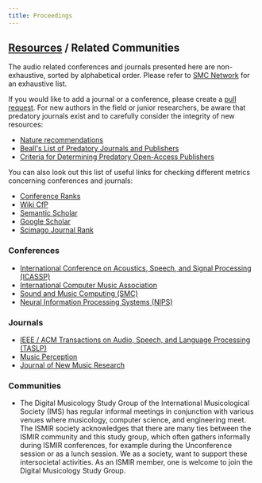 ```yaml
---
title: Proceedings
---
```


## [Resources]({{site.base_url}}/resources) / Related Communities

The audio related conferences and journals presented here are non-exhaustive, sorted by alphabetical order. Please refer to [SMC Network](http://smcnetwork.org/resources/conferences) for an exhaustive list.

If you would like to add a journal or a conference, please create a [pull request](https://github.com/ismir/ismir_web/pulls). For new authors in the field or junior researchers, be aware that predatory journals exist and to carefully consider the integrity of new resources:

* [Nature recommendations](http://www.nature.com/news/predatory-journals-recruit-fake-editor-1.21662)
* [Beall's List of Predatory Journals and Publishers](http://beallslist.weebly.com/standalone-journals.html)
* [Criteria for Determining Predatory Open-Access Publishers](http://beallslist.weebly.com/uploads/3/0/9/5/30958339/criteria-2015.pdf)

You can also look out this list of useful links for checking different metrics concerning conferences and journals:

* [Conference Ranks](http://www.conferenceranks.com/index.html?searchall=ICASSP#data)
* [Wiki CfP](http://www.wikicfp.com/cfp/servlet/event.showcfp?eventid=57535)
* [Semantic Scholar](https://www.semanticscholar.org/)
* [Google Scholar](https://scholar.google.com/citations?hl=en&view_op=search_venues&vq=The+Journal+of+the+Acoustical+Society+of+America)
* [Scimago Journal Rank](http://www.scimagojr.com/journalrank.php)

### Conferences
* [International Conference on Acoustics, Speech, and Signal Processing (ICASSP)](http://icassp2015.org/)
* [International Computer Music Association](http://www.computermusic.org/)
* [Sound and Music Computing (SMC)](http://smcnetwork.org/)
* [Neural Information Processing Systems (NIPS)](http://nips.cc/)

### Journals
* [IEEE / ACM Transactions on Audio, Speech, and Language Processing (TASLP)](http://ieeexplore.ieee.org/xpl/RecentIssue.jsp?punumber=6570655)
* [Music Perception](http://ucpressjournals.com/journal.php?j=mp)
* [Journal of New Music Research](http://www.tandfonline.com/toc/nnmr20/current)

### Communities 
* The Digital Musicology Study Group of the International Musicological Society (IMS) has regular informal meetings in conjunction with various venues where musicology, computer science, and engineering meet. The ISMIR society acknowledges that there are many ties between the ISMIR community and this study group, which often gathers informally during ISMIR conferences, for example during the Unconference session or as a lunch session. We as a society, want to support these intersocietal activities. As an ISMIR member, one is welcome to join the Digital Musicology Study Group.

